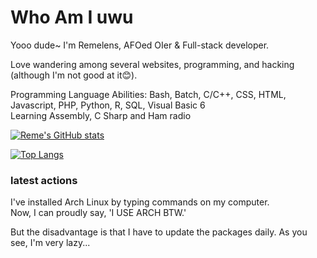 # Who Am I uwu

Yooo dude~ I'm Remelens, AFOed OIer & Full-stack developer.

Love wandering among several websites, programming, and hacking (although I'm not good at it😊).

Programming Language Abilities: Bash, Batch, C/C++, CSS, HTML, Javascript, PHP, Python, R, SQL, Visual Basic 6  
Learning Assembly, C Sharp and Ham radio

[![Reme's GitHub stats](https://github-readme-stats.vercel.app/api?username=Remelens&theme=dark)](https://github.com/anuraghazra/github-readme-stats)

[![Top Langs](https://github-readme-stats.vercel.app/api/top-langs/?username=Remelens&theme=dark)](https://github.com/anuraghazra/github-readme-stats)

### latest actions

I've installed Arch Linux by typing commands on my computer.  
Now, I can proudly say, 'I USE ARCH BTW.'  

But the disadvantage is that I have to update the packages daily. As you see, I'm very lazy...